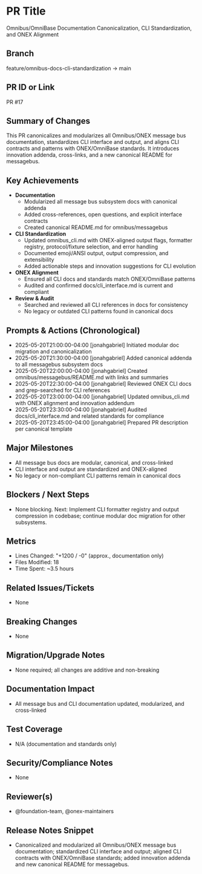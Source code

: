<!-- === OmniNode:Metadata ===
metadata_version: "1.0.0"
schema_version: "1.1.0"
uuid: "GENERATE-NEW-UUID"
name: "pr_description_2025_05_20_pr17.md"
version: "1.0.0"
author: "jonahgabriel"
created_at: "2025-05-20T23:59:00-04:00"
last_modified_at: "2025-05-20T23:59:00-04:00"
description: "PR description for Omnibus/OmniBase documentation and CLI standardization, ONEX alignment, and innovation."
state_contract: none
lifecycle: canonical
hash: "GENERATE-HASH-ON-FINALIZATION"
entrypoint: {"type": "markdown", "target": "pr_description_2025_05_20_pr17.md"}
namespace: dev_logs.jonah.pr.pr_description_2025_05_20_pr17.md
meta_type: pr_description
# === /OmniNode:Metadata === -->

# PR Title
Omnibus/OmniBase Documentation Canonicalization, CLI Standardization, and ONEX Alignment

## Branch
feature/omnibus-docs-cli-standardization → main

## PR ID or Link
PR #17

## Summary of Changes
This PR canonicalizes and modularizes all Omnibus/ONEX message bus documentation, standardizes CLI interface and output, and aligns CLI contracts and patterns with ONEX/OmniBase standards. It introduces innovation addenda, cross-links, and a new canonical README for messagebus.

## Key Achievements
- **Documentation**
  - Modularized all message bus subsystem docs with canonical addenda
  - Added cross-references, open questions, and explicit interface contracts
  - Created canonical README.md for omnibus/messagebus
- **CLI Standardization**
  - Updated omnibus_cli.md with ONEX-aligned output flags, formatter registry, protocol/fixture selection, and error handling
  - Documented emoji/ANSI output, output compression, and extensibility
  - Added actionable steps and innovation suggestions for CLI evolution
- **ONEX Alignment**
  - Ensured all CLI docs and standards match ONEX/OmniBase patterns
  - Audited and confirmed docs/cli_interface.md is current and compliant
- **Review & Audit**
  - Searched and reviewed all CLI references in docs for consistency
  - No legacy or outdated CLI patterns found in canonical docs

## Prompts & Actions (Chronological)
- 2025-05-20T21:00:00-04:00 [jonahgabriel] Initiated modular doc migration and canonicalization
- 2025-05-20T21:30:00-04:00 [jonahgabriel] Added canonical addenda to all messagebus subsystem docs
- 2025-05-20T22:00:00-04:00 [jonahgabriel] Created omnibus/messagebus/README.md with links and summaries
- 2025-05-20T22:30:00-04:00 [jonahgabriel] Reviewed ONEX CLI docs and grep-searched for CLI references
- 2025-05-20T23:00:00-04:00 [jonahgabriel] Updated omnibus_cli.md with ONEX alignment and innovation addendum
- 2025-05-20T23:30:00-04:00 [jonahgabriel] Audited docs/cli_interface.md and related standards for compliance
- 2025-05-20T23:45:00-04:00 [jonahgabriel] Prepared PR description per canonical template

## Major Milestones
- All message bus docs are modular, canonical, and cross-linked
- CLI interface and output are standardized and ONEX-aligned
- No legacy or non-compliant CLI patterns remain in canonical docs

## Blockers / Next Steps
- None blocking. Next: Implement CLI formatter registry and output compression in codebase; continue modular doc migration for other subsystems.

## Metrics
- Lines Changed: "+1200 / -0" (approx., documentation only)
- Files Modified: 18
- Time Spent: ~3.5 hours

## Related Issues/Tickets
- None

## Breaking Changes
- None

## Migration/Upgrade Notes
- None required; all changes are additive and non-breaking

## Documentation Impact
- All message bus and CLI documentation updated, modularized, and cross-linked

## Test Coverage
- N/A (documentation and standards only)

## Security/Compliance Notes
- None

## Reviewer(s)
- @foundation-team, @onex-maintainers

## Release Notes Snippet
- Canonicalized and modularized all Omnibus/ONEX message bus documentation; standardized CLI interface and output; aligned CLI contracts with ONEX/OmniBase standards; added innovation addenda and new canonical README for messagebus. 
